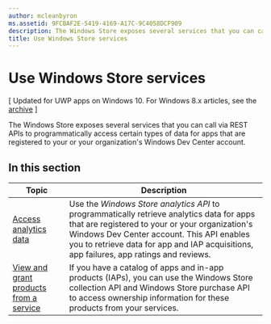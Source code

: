 ```yaml
---
author: mcleanbyron
ms.assetid: 9FCBAF2E-5419-4169-A17C-9C4058DCF909
description: The Windows Store exposes several services that you can call via REST APIs to programmatically access certain types of data for apps that are registered to your or your organization''s Windows Dev Center account.
title: Use Windows Store services
---
```


# Use Windows Store services


\[ Updated for UWP apps on Windows 10. For Windows 8.x articles, see the [archive](http://go.microsoft.com/fwlink/p/?linkid=619132) \]

The Windows Store exposes several services that you can call via REST APIs to programmatically access certain types of data for apps that are registered to your or your organization's Windows Dev Center account.

## In this section


| Topic                                                                                                       | Description                 |
|-------------------------------------------------------------------------------------------------------------|-----------------------------|
| [Access analytics data](access-analytics-data-using-windows-store-services.md) | Use the <em>Windows Store analytics API</em> to programmatically retrieve analytics data for apps that are registered to your or your organization's Windows Dev Center account. This API enables you to retrieve data for app and IAP acquisitions, app failures, app ratings and reviews. |
| [View and grant products from a service](view-and-grant-products-from-a-service.md)  | If you have a catalog of apps and in-app products (IAPs), you can use the Windows Store collection API and Windows Store purchase API to access ownership information for these products from your services.  |



 

 

 
